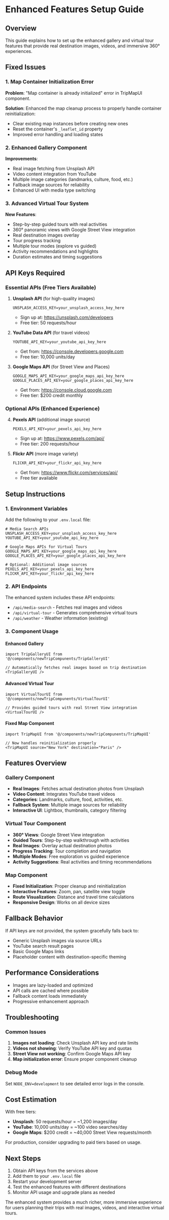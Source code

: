 # Enhanced Features Setup Guide

## Overview
This guide explains how to set up the enhanced gallery and virtual tour features that provide real destination images, videos, and immersive 360° experiences.

## Fixed Issues

### 1. Map Container Initialization Error
**Problem**: "Map container is already initialized" error in TripMapUI component.

**Solution**: Enhanced the map cleanup process to properly handle container reinitialization:
- Clear existing map instances before creating new ones
- Reset the container's `_leaflet_id` property
- Improved error handling and loading states

### 2. Enhanced Gallery Component
**Improvements**:
- Real image fetching from Unsplash API
- Video content integration from YouTube
- Multiple image categories (landmarks, culture, food, etc.)
- Fallback image sources for reliability
- Enhanced UI with media type switching

### 3. Advanced Virtual Tour System
**New Features**:
- Step-by-step guided tours with real activities
- 360° panoramic views with Google Street View integration
- Real destination images overlay
- Tour progress tracking
- Multiple tour modes (explore vs guided)
- Activity recommendations and highlights
- Duration estimates and timing suggestions

## API Keys Required

### Essential APIs (Free Tiers Available)

1. **Unsplash API** (for high-quality images)
   ```
   UNSPLASH_ACCESS_KEY=your_unsplash_access_key_here
   ```
   - Sign up at: https://unsplash.com/developers
   - Free tier: 50 requests/hour

2. **YouTube Data API** (for travel videos)
   ```
   YOUTUBE_API_KEY=your_youtube_api_key_here
   ```
   - Get from: https://console.developers.google.com
   - Free tier: 10,000 units/day

3. **Google Maps API** (for Street View and Places)
   ```
   GOOGLE_MAPS_API_KEY=your_google_maps_api_key_here
   GOOGLE_PLACES_API_KEY=your_google_places_api_key_here
   ```
   - Get from: https://console.cloud.google.com
   - Free tier: $200 credit monthly

### Optional APIs (Enhanced Experience)

4. **Pexels API** (additional image source)
   ```
   PEXELS_API_KEY=your_pexels_api_key_here
   ```
   - Sign up at: https://www.pexels.com/api/
   - Free tier: 200 requests/hour

5. **Flickr API** (more image variety)
   ```
   FLICKR_API_KEY=your_flickr_api_key_here
   ```
   - Get from: https://www.flickr.com/services/api/
   - Free tier available

## Setup Instructions

### 1. Environment Variables
Add the following to your `.env.local` file:

```env
# Media Search APIs
UNSPLASH_ACCESS_KEY=your_unsplash_access_key_here
YOUTUBE_API_KEY=your_youtube_api_key_here

# Google Maps APIs for Virtual Tours
GOOGLE_MAPS_API_KEY=your_google_maps_api_key_here
GOOGLE_PLACES_API_KEY=your_google_places_api_key_here

# Optional: Additional image sources
PEXELS_API_KEY=your_pexels_api_key_here
FLICKR_API_KEY=your_flickr_api_key_here
```

### 2. API Endpoints

The enhanced system includes these API endpoints:

- `/api/media-search` - Fetches real images and videos
- `/api/virtual-tour` - Generates comprehensive virtual tours
- `/api/weather` - Weather information (existing)

### 3. Component Usage

#### Enhanced Gallery
```tsx
import TripGalleryUI from '@/components/newTripCompunents/TripGalleryUI'

// Automatically fetches real images based on trip destination
<TripGalleryUI />
```

#### Advanced Virtual Tour
```tsx
import VirtualTourUI from '@/components/newTripCompunents/VirtualTourUI'

// Provides guided tours with real Street View integration
<VirtualTourUI />
```

#### Fixed Map Component
```tsx
import TripMapUI from '@/components/newTripCompunents/TripMapUI'

// Now handles reinitialization properly
<TripMapUI source="New York" destination="Paris" />
```

## Features Overview

### Gallery Component
- **Real Images**: Fetches actual destination photos from Unsplash
- **Video Content**: Integrates YouTube travel videos
- **Categories**: Landmarks, culture, food, activities, etc.
- **Fallback System**: Multiple image sources for reliability
- **Interactive UI**: Lightbox, thumbnails, category filtering

### Virtual Tour Component
- **360° Views**: Google Street View integration
- **Guided Tours**: Step-by-step walkthrough with activities
- **Real Images**: Overlay actual destination photos
- **Progress Tracking**: Tour completion and navigation
- **Multiple Modes**: Free exploration vs guided experience
- **Activity Suggestions**: Real activities and timing recommendations

### Map Component
- **Fixed Initialization**: Proper cleanup and reinitialization
- **Interactive Features**: Zoom, pan, satellite view toggle
- **Route Visualization**: Distance and travel time calculations
- **Responsive Design**: Works on all device sizes

## Fallback Behavior

If API keys are not provided, the system gracefully falls back to:
- Generic Unsplash images via source URLs
- YouTube search result pages
- Basic Google Maps links
- Placeholder content with destination-specific theming

## Performance Considerations

- Images are lazy-loaded and optimized
- API calls are cached where possible
- Fallback content loads immediately
- Progressive enhancement approach

## Troubleshooting

### Common Issues

1. **Images not loading**: Check Unsplash API key and rate limits
2. **Videos not showing**: Verify YouTube API key and quotas
3. **Street View not working**: Confirm Google Maps API key
4. **Map initialization error**: Ensure proper component cleanup

### Debug Mode
Set `NODE_ENV=development` to see detailed error logs in the console.

## Cost Estimation

With free tiers:
- **Unsplash**: 50 requests/hour = ~1,200 images/day
- **YouTube**: 10,000 units/day = ~100 video searches/day  
- **Google Maps**: $200 credit = ~40,000 Street View requests/month

For production, consider upgrading to paid tiers based on usage.

## Next Steps

1. Obtain API keys from the services above
2. Add them to your `.env.local` file
3. Restart your development server
4. Test the enhanced features with different destinations
5. Monitor API usage and upgrade plans as needed

The enhanced system provides a much richer, more immersive experience for users planning their trips with real images, videos, and interactive virtual tours.